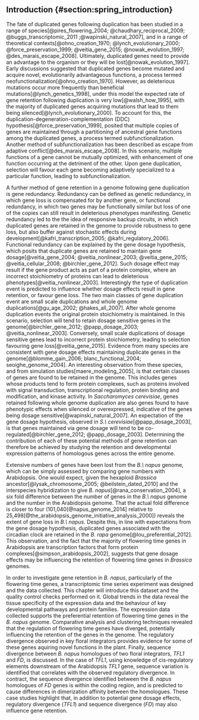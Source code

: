 ## Introduction {#section:spring_introduction}

The fate of duplicated genes following duplication has been studied in a range of species[@pires_flowering_2004; @chaudhary_reciprocal_2009; @buggs_transcriptomic_2011 ;@wapinski_natural_2007], and in a range of theoretical contexts[@ohno_creation_1970; @lynch_evolutionary_2000; @force_preservation_1999; @veitia_gene_2015; @nowak_evolution_1997; @des_marais_escape_2008].
Ultimately, duplicated genes need to provide an advantage to the organism or they will be lost[@nowak_evolution_1997].
Early discussions suggested that duplicated genes become mutated and acquire novel, evolutionarily advantageous functions, a process termed neofunctionalization[@ohno_creation_1970].
However, as deleterious mutations occur more frequently than beneficial mutations[@lynch_genetics_1998], under this model the expected rate of gene retention following duplication is very low[@walsh_how_1995], with the majority of duplicated genes acquiring mutations that lead to them being silenced[@lynch_evolutionary_2000].
To account for this, the duplication-degeneration-complementation (DDC) hypothesis[@force_preservation_1999], posited that multiple copies of genes are maintained through a partitioning of ancestral gene functions among the duplicated genes, a process termed subfunctionalization.
Another method of subfunctionalization has been described as escape from adaptive conflict[@des_marais_escape_2008].
In this scenario, multiple functions of a gene cannot be mutually optimized, with enhancement of one function occurring at the detriment of the other.
Upon gene duplication, selection will favour each gene becoming adaptively specialized to a particular function, leading to subfunctionalization.

A further method of gene retention in a genome following gene duplication is gene redundancy.
Redundancy can be defined as genetic redundancy, in which gene loss is compensated for by another gene, or functional redundancy, in which two genes may be functionally similar but loss of one of the copies can still result in deleterious phenotypes manifesting.
Genetic redundancy led to the the idea of responsive backup circuits, in which duplicated genes are retained in the genome to provide robustness to gene loss, but also buffer against stochastic effects during development[@kafri_transcription_2005; @kafri_regulatory_2006].
Functional redundancy can be explained by the gene dosage hypothesis, which posits that duplicate genes are retained to maintain gene dosage[@veitia_gene_2004; @veitia_nonlinear_2003; @veitia_gene_2015; @veitia_cellular_2008; @birchler_gene_2012].
Such dosage effect may result if the gene product acts as part of a protein complex, where an incorrect stoichiometry of proteins can lead to deleterious phenotypes[@veitia_nonlinear_2003].
Interestingly the type of duplication event is predicted to influence whether dosage effects result in gene retention, or favour gene loss.
The two main classes of gene duplication event are small scale duplications and whole genome duplications[@gu_age_2002; @hakes_all_2007].
After whole genome duplication events the original protein stoichiometry is maintained.
In this scenario, selection will tend to retain dosage sensitive genes in the genome[@birchler_gene_2012; @papp_dosage_2003; @veitia_nonlinear_2003].
Conversely, small scale duplications of dosage sensitive genes lead to incorrect protein stoichiometry, leading to selection favouring gene loss[@veitia_gene_2015].
Evidence from many species are consistent with gene dosage effects maintaining duplicate genes in the genome[@blomme_gain_2006; blanc_functional_2004; seoighe_genome_2004].
An interesting observation from these species, and from simulation studies[maere_modeling_2005], is that certain classes of genes are found to be retained in the genome.
This includes genes whose products tend to form protein complexes, such as proteins involved with signal transduction, transcriptional regulation, protein binding and modification, and kinase activity.
In *Saccharomyces cerevisiae*, genes retained following whole genome duplication are also genes found to have phenotypic effects when silenced or overexpressed, indicative of the genes being dosage sensitive[@wapinski_natural_2007].
An expectation of the gene dosage hypothesis, observed in *S.\ cerevisiae*[@papp_dosage_2003], is that genes maintained via gene dosage will tend to be co-regulated[@birchler_gene_2012; @papp_dosage_2003].
Determining the contribution of each of these potential methods of gene retention can therefore be achieved by studying the retention and developmental expression patterns of homologous genes across the entire genome.

Extensive numbers of genes have been lost from the *B.\ napus* genome, which can be simply assessed by comparing gene numbers with Arabidopsis.
One would expect, given the hexaploid *Brassica* ancestor[@lysak_chromosome_2005; @beilstein_dated_2010] and the interspecies hybridization to give *B. napus*[@rana_conservation_2004], a six fold difference between the number of genes in the *B.\ napus* genome and the number in the Arabidopsis genome.
That the actual fold difference is closer to four (101,040[@napus_genome_2014] relative to 25,498[@the_arabidopsis_genome_initiative_analysis_2000]) reveals the extent of gene loss in *B.\ napus*.
Despite this, in line with expectations from the gene dosage hypothesis, duplicated genes associated with the circadian clock are retained in the *B. rapa* genome[@lou_preferential_2012].
This observation, and the fact that the majority of flowering time genes in Arabidopsis are transcription factors that form protein complexes[@simpson_arabidopsis_2002], suggests that gene dosage effects may be influencing the retention of flowering time genes in *Brassica* genomes.

In order to investigate gene retention in *B. napus*, particularly of the flowering time genes, a transcriptomic time series experiment was designed and the data collected.
This chapter will introduce this dataset and the quality control checks performed on it.
Global trends in the data reveal the tissue specificity of the expression data and the behaviour of key developmental pathways and protein families.
The expression data collected supports the preferential retention of flowering time genes in the *B. napus* genome.
Comparative analysis and clustering techniques revealed that the regulation of flowering time genes have diverged, potentially influencing the retention of the genes in the genome.
The regulatory divergence observed in key floral integrators provides evidence for some of these genes aquiring novel functions in the plant.
Finally, sequence divergence between *B. napus* homologues of two floral integrators, *TFL1* and *FD*, is discussed.
In the case of *TFL1*, using knowledge of cis-regulatory elements downstream of the Arabidopsis *TFL1* gene, sequence variation is identified that correlates with the observed regulatory divergence.
In contract, the sequence divergence identified between the *B. napus* homologues of *FD* genes is within the coding region, and is predicted to cause differences in dimerization affinity between the homologues.
These case studies highlight that, in addition to potential gene dosage effects, regulatory divergence (*TFL1*) and sequence divergence (*FD*) may also influence gene retention.
